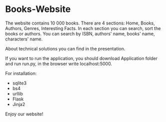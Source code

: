 # Books-Website

The website contains 10 000 books. There are 4 sections: Home, Books, Authors, Genres, Interesting Facts. In each section you can search, sort the books or authors.
You can search by ISBN, authors' name, books' name, characters' name. 

About technical solutions you can find in the presentation.

If you want to run the application, you should download Application folder and run run.py, in the browser write localhost:5000.

For installation:
- sqlite3
- bs4
- urllib
- Flask
- Jinja2

Enjoy our website!
